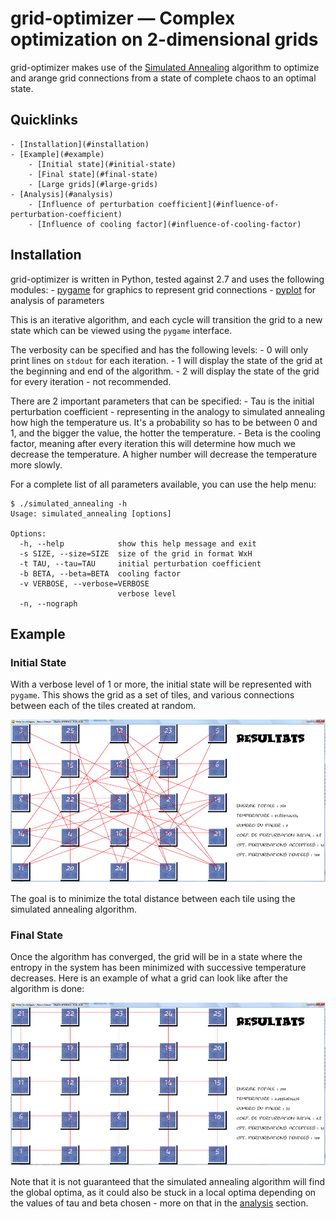 # grid-optimizer &mdash; Complex optimization on 2-dimensional grids

grid-optimizer makes use of the [Simulated Annealing](http://en.wikipedia.org/wiki/Simulated_annealing) algorithm to optimize and arange grid connections from a state of complete chaos to an optimal state.

## Quicklinks
	- [Installation](#installation)
	- [Example](#example)
		- [Initial state](#initial-state)
		- [Final state](#final-state)
		- [Large grids](#large-grids)
	- [Analysis](#analysis)
		- [Influence of perturbation coefficient](#influence-of-perturbation-coefficient)
		- [Influence of cooling factor](#influence-of-cooling-factor)

## Installation

grid-optimizer is written in Python, tested against 2.7 and uses the following modules:
	- [pygame](http://www.pygame.org/) for graphics to represent grid connections
	- [pyplot](http://matplotlib.org/api/pyplot_api.html) for analysis of parameters

This is an iterative algorithm, and each cycle will transition the grid to a new state which can be viewed using the `pygame` interface.

The verbosity can be specified and has the following levels:
	- 0 will only print lines on `stdout` for each iteration.
	- 1 will display the state of the grid at the beginning and end of the algorithm.
	- 2 will display the state of the grid for every iteration - not recommended.

There are 2 important parameters that can be specified:
	- Tau is the initial perturbation coefficient - representing in the analogy to simulated annealing how high the temperature us. It's a probability so has to be between 0 and 1, and the bigger the value, the hotter the temperature.
	- Beta is the cooling factor, meaning after every iteration this will determine how much we decrease the temperature. A higher number will decrease the temperature more slowly.

For a complete list of all parameters available, you can use the help menu:

    $ ./simulated_annealing -h
    Usage: simulated_annealing [options]

	Options:
	  -h, --help            show this help message and exit
	  -s SIZE, --size=SIZE  size of the grid in format WxH
	  -t TAU, --tau=TAU     initial perturbation coefficient
	  -b BETA, --beta=BETA  cooling factor
	  -v VERBOSE, --verbose=VERBOSE
	                        verbose level
	  -n, --nograph         


## Example

### Initial State

With a verbose level of 1 or more, the initial state will be represented with `pygame`.
This shows the grid as a set of tiles, and various connections between each of the tiles created at random.

![chaotic grid](/data/chaos.png "Grid in initial state")

The goal is to minimize the total distance between each tile using the simulated annealing algorithm.

### Final State

Once the algorithm has converged, the grid will be in a state where the entropy in the system has been minimized with successive temperature decreases.
Here is an example of what a grid can look like after the algorithm is done:

![optimized grid](/data/order.png "Grid in final state")

Note that it is not guaranteed that the simulated annealing algorithm will find the global optima, as it could also be stuck in a local optima depending on the values of tau and beta chosen - more on that in the [analysis](#analysis) section.

###